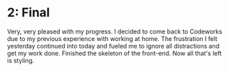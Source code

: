 # 2: Final

Very, very pleased with my progress. I decided to come back to Codeworks due to my previous experience with working at home. The frustration I felt yesterday continued into today and fueled me to ignore all distractions and get my work done. Finished the skeleton of the front-end. Now all that's left is styling.